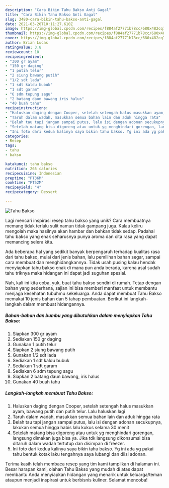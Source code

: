 ```yaml
---
description: "Cara Bikin Tahu Bakso Anti Gagal"
title: "Cara Bikin Tahu Bakso Anti Gagal"
slug: 3480-cara-bikin-tahu-bakso-anti-gagal
date: 2021-03-20T10:11:27.610Z
image: https://img-global.cpcdn.com/recipes/f884af27771b78cc/680x482cq70/tahu-bakso-foto-resep-utama.jpg
thumbnail: https://img-global.cpcdn.com/recipes/f884af27771b78cc/680x482cq70/tahu-bakso-foto-resep-utama.jpg
cover: https://img-global.cpcdn.com/recipes/f884af27771b78cc/680x482cq70/tahu-bakso-foto-resep-utama.jpg
author: Brian Lucas
ratingvalue: 3.8
reviewcount: 10
recipeingredient:
- "300 gr ayam"
- "150 gr daging"
- "1 putih telur"
- "2 siung bawang putih"
- "1/2 sdt lada"
- "1 sdt kaldu bubuk"
- "1 sdt garam"
- "6 sdm tepung sagu"
- "2 batang daun bawang iris halus"
- "40 buah tahu"
recipeinstructions:
- "Haluskan daging dengan Cooper, setelah setengah halus masukkan ayam, bawang putih dan putih telur. Lalu haluskan lagi"
- "Taruh dalam wadah, masukkan semua bahan lain dan aduk hingga rata"
- "Belah tau tapi jangan sampai putus, lalu isi dengan adonan secukupnya, lakukan semua hingga habis lalu kukus selama 30 menit"
- "Setelah matang bisa digoreng atau untuk yg menghindari gorengan, langsung dimakan juga bisa ya. Jika tdk langsung dikonsumsi bisa ditaruh dalam wadah tertutup dan disimpan di freezer."
- "Ini foto dari kedua kalinya saya bikin tahu bakso. Yg ini ada yg pakai tahu bentuk kotak laku tengahnya saya lubangi dan diisi adonan."
categories:
- Resep
tags:
- tahu
- bakso

katakunci: tahu bakso 
nutrition: 265 calories
recipecuisine: Indonesian
preptime: "PT36M"
cooktime: "PT52M"
recipeyield: "4"
recipecategory: Dessert

---
```



![Tahu Bakso](https://img-global.cpcdn.com/recipes/f884af27771b78cc/680x482cq70/tahu-bakso-foto-resep-utama.jpg)

Lagi mencari inspirasi resep tahu bakso yang unik? Cara membuatnya memang tidak terlalu sulit namun tidak gampang juga. Kalau keliru mengolah maka hasilnya akan hambar dan bahkan tidak sedap. Padahal tahu bakso yang enak seharusnya punya aroma dan cita rasa yang dapat memancing selera kita.

Ada beberapa hal yang sedikit banyak berpengaruh terhadap kualitas rasa dari tahu bakso, mulai dari jenis bahan, lalu pemilihan bahan segar, sampai cara membuat dan menghidangkannya. Tidak usah pusing kalau hendak menyiapkan tahu bakso enak di mana pun anda berada, karena asal sudah tahu triknya maka hidangan ini dapat jadi suguhan spesial.




Nah, kali ini kita coba, yuk, buat tahu bakso sendiri di rumah. Tetap dengan bahan yang sederhana, sajian ini bisa memberi manfaat untuk membantu menjaga kesehatan tubuhmu sekeluarga. Anda dapat membuat Tahu Bakso memakai 10 jenis bahan dan 5 tahap pembuatan. Berikut ini langkah-langkah dalam membuat hidangannya.

<!--inarticleads1-->

##### Bahan-bahan dan bumbu yang dibutuhkan dalam menyiapkan Tahu Bakso:

1. Siapkan 300 gr ayam
1. Sediakan 150 gr daging
1. Gunakan 1 putih telur
1. Siapkan 2 siung bawang putih
1. Gunakan 1/2 sdt lada
1. Sediakan 1 sdt kaldu bubuk
1. Sediakan 1 sdt garam
1. Sediakan 6 sdm tepung sagu
1. Siapkan 2 batang daun bawang, iris halus
1. Gunakan 40 buah tahu




<!--inarticleads2-->

##### Langkah-langkah membuat Tahu Bakso:

1. Haluskan daging dengan Cooper, setelah setengah halus masukkan ayam, bawang putih dan putih telur. Lalu haluskan lagi
1. Taruh dalam wadah, masukkan semua bahan lain dan aduk hingga rata
1. Belah tau tapi jangan sampai putus, lalu isi dengan adonan secukupnya, lakukan semua hingga habis lalu kukus selama 30 menit
1. Setelah matang bisa digoreng atau untuk yg menghindari gorengan, langsung dimakan juga bisa ya. Jika tdk langsung dikonsumsi bisa ditaruh dalam wadah tertutup dan disimpan di freezer.
1. Ini foto dari kedua kalinya saya bikin tahu bakso. Yg ini ada yg pakai tahu bentuk kotak laku tengahnya saya lubangi dan diisi adonan.




Terima kasih telah membaca resep yang tim kami tampilkan di halaman ini. Besar harapan kami, olahan Tahu Bakso yang mudah di atas dapat membantu Anda menyiapkan hidangan yang menarik untuk keluarga/teman ataupun menjadi inspirasi untuk berbisnis kuliner. Selamat mencoba!

